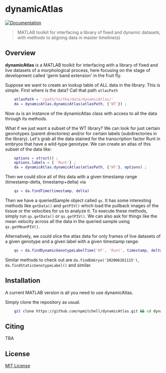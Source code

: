 # dynamicAtlas

[![Documentation](https://img.shields.io/badge/Documentation-Link-blue.svg)](https://npmitchell.github.io/dynamicAtlas/)

> MATLAB toolkit for interfacing a library of fixed and dynamic datasets, with methods to aligning data in master timeline(s)

## Overview

**dynamicAtlas** is a MATLAB toolkit for interfacing with a library of fixed and live datasets of a morphological process, here focusing on the stage of development called 'germ band extension' in the fruit fly.

Suppose we want to create an lookup table of ALL data in the library. This is simple. First where is the data? Call that path ``atlasPath``

```matlab
	atlasPath = '/path/to/the/data/dynamicAtlas/'
	da = dynamicAtlas.dynamicAtlas(atlasPath, {'WT'}) ;
```

Now ``da`` is an instance of the dynamicAtlas class with access to all the data through its methods.

What if we just want a subset of the WT library? We can look for just certain geonotypes (parent directories) and/or for certain labels (subdirectories in the library). Let's grab all the data stained for the transcription factor Runt in embryos that have a wild-type genotype. We can create an atlas of this subset of the data like:

```matlab
	options = struct() ;
	options.labels = { 'Runt'} ;
	da = dynamicAtlas.dynamicAtlas(atlasPath, {'WT'}, options) ;
```

Then we could slice all of this data with a given timestamp range
(timestamp-delta, timestamp+delta) via

```matlab
    qs = da.findTime(timestamp, delta)
```

Then we have a queriedSample object called ``qs``. It has some interesting methods like ``getData()`` and ``getPIV()`` which load the pullback images of the tissue or the velocities for us to analyze it. To execute these methods, simply run
``qs.getData()`` or ``qs.getPIV()``.
We can also ask for things like the mean velocity across all the data in the queried sample using ``qs.getMeanPIV()``.

Alternatively, we could slice the atlas data for only frames of live datasets of a given genotype and a given label with a given timestamp range:

```matlab
    qs = da.findDynamicGenotypeLabelTime('WT', 'Runt', timestamp, delta)
```

Similar methods to check out are ``da.findEmbryo('202006261115')``, ``da.findStaticGenotypeLabel()`` and similar.



## Installation

A current MATLAB version is all you need to use dynamicAtlas.

Simply clone the repository as usual.
```bash
    git clone https://github.com/npmitchell/dynamicAtlas.git && cd dynamicAtlas
```

## Citing
TBA

## License

[MIT License](LICENSE)
